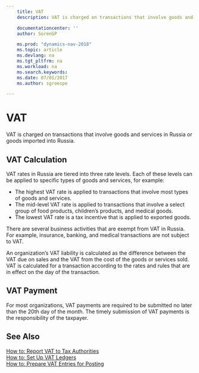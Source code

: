 ```yaml
---
    title: VAT
    description: VAT is charged on transactions that involve goods and services in Russia or goods imported into Russia.

    documentationcenter: ''
    author: SorenGP

    ms.prod: "dynamics-nav-2018"
    ms.topic: article
    ms.devlang: na
    ms.tgt_pltfrm: na
    ms.workload: na
    ms.search.keywords:
    ms.date: 07/01/2017
    ms.author: sgroespe

---
```

# VAT
VAT is charged on transactions that involve goods and services in Russia or goods imported into Russia.  

## VAT Calculation  
VAT rates in Russia are tiered into three rate levels. Each of these levels can be applied to specific types of goods and services, for example:  

- The highest VAT rate is applied to transactions that involve most types of goods and services.  
- The mid-level VAT rate is applied to transactions that involve a select group of food products, children’s products, and medical goods.  
- The lowest VAT rate is a tax incentive that is applied to exported goods.  

There are several business activities that are exempt from VAT in Russia. For example, insurance, banking, and medical transactions are not subject to VAT.  

An organization’s VAT liability is calculated as the difference between the VAT due on sales and the VAT from the cost of the goods or services sold. VAT is calculated for a transaction according to the rates and rules that are in effect on the day of the transaction.  

## VAT Payment  
For most organizations, VAT payments are required to be submitted no later than the 20th day of the month. The timely submission of VAT payments is the responsibility of the taxpayer.  

## See Also  
[How to: Report VAT to Tax Authorities](../../finance-how-report-vat.md)   
 [How to: Set Up VAT Ledgers](how-to-set-up-vat-ledgers.md)   
 [How to: Prepare VAT Entries for Posting](how-to-prepare-vat-entries-for-posting.md)
